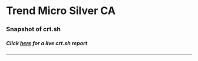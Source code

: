 # Trend Micro Silver CA
### Snapshot of crt.sh
##### Click [here](https://crt.sh/?q=0C7E4FE087D526D70C3FD32C6EFA3D018275917644137015D4EA3669BE820A4B) for a live crt.sh report

---
